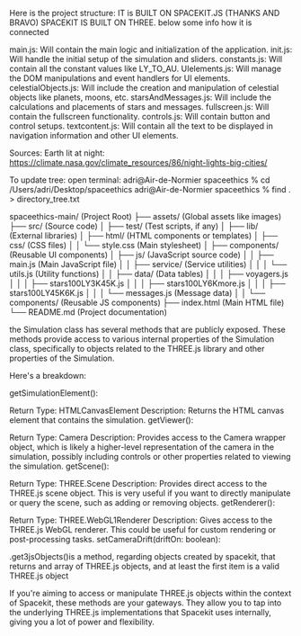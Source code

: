 Here is the project structure: 
IT is BUILT ON SPACEKIT.JS (THANKS AND BRAVO)
SPACEKIT IS BUILT ON THREE. below some info how it is connected

main.js: Will contain the main logic and initialization of the application.
init.js: Will handle the initial setup of the simulation and sliders.
constants.js: Will contain all the constant values like LY_TO_AU.
UIelements.js: Will manage the DOM manipulations and event handlers for UI elements.
celestialObjects.js: Will include the creation and manipulation of celestial objects like planets, moons, etc.
starsAndMessages.js: Will include the calculations and placements of stars and messages.
fullscreen.js: Will contain the fullscreen functionality.
controls.js: Will contain button and control setups.
textcontent.js: Will contain all the text to be displayed in navigation information and other UI elements.

Sources: 
Earth lit at night: https://climate.nasa.gov/climate_resources/86/night-lights-big-cities/

To update tree: 
open terminal: 
adri@Air-de-Normier spaceethics % cd /Users/adri/Desktop/spaceethics
adri@Air-de-Normier spaceethics % find . > directory_tree.txt




spaceethics-main/              (Project Root)
├── assets/                    (Global assets like images)
├── src/                       (Source code)
│   ├── test/                  (Test scripts, if any)
│   ├── lib/                   (External libraries)
│   ├── html/                  (HTML components or templates)
│   ├── css/                   (CSS files)
│   │   └── style.css          (Main stylesheet)
│   ├── components/            (Reusable UI components)
│   ├── js/                    (JavaScript source code)
│   │   ├── main.js            (Main JavaScript file)
│   │   ├── service/           (Service utilities)
│   │   │   └── utils.js       (Utility functions)
│   │   ├── data/              (Data tables)
│   │   │   ├── voyagers.js
│   │   │   ├── stars100LY3K45K.js
│   │   │   ├── stars100LY6Kmore.js
│   │   │   ├── stars100LY45K6K.js
│   │   │   └── messages.js    (Message data)
│   │   └── components/        (Reusable JS components)
├── index.html                 (Main HTML file)
└── README.md                  (Project documentation)


the Simulation class has several methods that are publicly exposed. These methods provide access to various internal properties of the Simulation class, specifically to objects related to the THREE.js library and other properties of the Simulation.

Here's a breakdown:

getSimulationElement():

Return Type: HTMLCanvasElement
Description: Returns the HTML canvas element that contains the simulation.
getViewer():

Return Type: Camera
Description: Provides access to the Camera wrapper object, which is likely a higher-level representation of the camera in the simulation, possibly including controls or other properties related to viewing the simulation.
getScene():

Return Type: THREE.Scene
Description: Provides direct access to the THREE.js scene object. This is very useful if you want to directly manipulate or query the scene, such as adding or removing objects.
getRenderer():

Return Type: THREE.WebGL1Renderer
Description: Gives access to the THREE.js WebGL renderer. This could be useful for custom rendering or post-processing tasks.
setCameraDrift(driftOn: boolean):

.get3jsObjects()is a method, regarding objects created by spacekit, that 
returns and array of THREE.js objects, and at least the first item is a valid THREE.js object

If you're aiming to access or manipulate THREE.js objects within the context of Spacekit, these methods are your gateways. They allow you to tap into the underlying THREE.js implementations that Spacekit uses internally, giving you a lot of power and flexibility.

